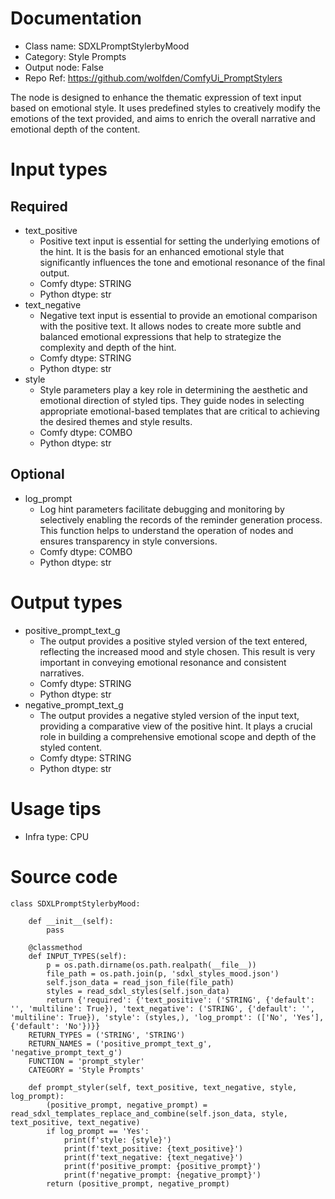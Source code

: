 # Documentation
- Class name: SDXLPromptStylerbyMood
- Category: Style Prompts
- Output node: False
- Repo Ref: https://github.com/wolfden/ComfyUi_PromptStylers

The node is designed to enhance the thematic expression of text input based on emotional style. It uses predefined styles to creatively modify the emotions of the text provided, and aims to enrich the overall narrative and emotional depth of the content.

# Input types
## Required
- text_positive
    - Positive text input is essential for setting the underlying emotions of the hint. It is the basis for an enhanced emotional style that significantly influences the tone and emotional resonance of the final output.
    - Comfy dtype: STRING
    - Python dtype: str
- text_negative
    - Negative text input is essential to provide an emotional comparison with the positive text. It allows nodes to create more subtle and balanced emotional expressions that help to strategize the complexity and depth of the hint.
    - Comfy dtype: STRING
    - Python dtype: str
- style
    - Style parameters play a key role in determining the aesthetic and emotional direction of styled tips. They guide nodes in selecting appropriate emotional-based templates that are critical to achieving the desired themes and style results.
    - Comfy dtype: COMBO
    - Python dtype: str
## Optional
- log_prompt
    - Log hint parameters facilitate debugging and monitoring by selectively enabling the records of the reminder generation process. This function helps to understand the operation of nodes and ensures transparency in style conversions.
    - Comfy dtype: COMBO
    - Python dtype: str

# Output types
- positive_prompt_text_g
    - The output provides a positive styled version of the text entered, reflecting the increased mood and style chosen. This result is very important in conveying emotional resonance and consistent narratives.
    - Comfy dtype: STRING
    - Python dtype: str
- negative_prompt_text_g
    - The output provides a negative styled version of the input text, providing a comparative view of the positive hint. It plays a crucial role in building a comprehensive emotional scope and depth of the styled content.
    - Comfy dtype: STRING
    - Python dtype: str

# Usage tips
- Infra type: CPU

# Source code
```
class SDXLPromptStylerbyMood:

    def __init__(self):
        pass

    @classmethod
    def INPUT_TYPES(self):
        p = os.path.dirname(os.path.realpath(__file__))
        file_path = os.path.join(p, 'sdxl_styles_mood.json')
        self.json_data = read_json_file(file_path)
        styles = read_sdxl_styles(self.json_data)
        return {'required': {'text_positive': ('STRING', {'default': '', 'multiline': True}), 'text_negative': ('STRING', {'default': '', 'multiline': True}), 'style': (styles,), 'log_prompt': (['No', 'Yes'], {'default': 'No'})}}
    RETURN_TYPES = ('STRING', 'STRING')
    RETURN_NAMES = ('positive_prompt_text_g', 'negative_prompt_text_g')
    FUNCTION = 'prompt_styler'
    CATEGORY = 'Style Prompts'

    def prompt_styler(self, text_positive, text_negative, style, log_prompt):
        (positive_prompt, negative_prompt) = read_sdxl_templates_replace_and_combine(self.json_data, style, text_positive, text_negative)
        if log_prompt == 'Yes':
            print(f'style: {style}')
            print(f'text_positive: {text_positive}')
            print(f'text_negative: {text_negative}')
            print(f'positive_prompt: {positive_prompt}')
            print(f'negative_prompt: {negative_prompt}')
        return (positive_prompt, negative_prompt)
```